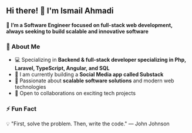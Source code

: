 ## Hi there! 👋 I'm Ismail Ahmadi  

🚀 **I’m a Software Engineer focused on full-stack web development, always seeking to build scalable and innovative software**  

### 🔹 About Me  
- 💻 Specializing in **Backend & full-stack developer specializing in Php, Laravel, TypeScript, Angular, and SQL**  
- 📱 I am currently building a **Social Media app called Substack**  
- 🌱 Passionate about **scalable software solutions** and modern web technologies  
- 🤝 Open to collaborations on exciting tech projects

### ⚡ Fun Fact  
💡 "First, solve the problem. Then, write the code." — John Johnson  

